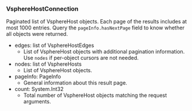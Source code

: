 ### VsphereHostConnection
Paginated list of VsphereHost objects. Each page of the results includes at most 1000 entries. Query the `pageInfo.hasNextPage` field to know whether all objects were returned.

- edges: list of VsphereHostEdges
  - List of VsphereHost objects with additional pagination information. Use `nodes` if per-object cursors are not needed.
- nodes: list of VsphereHosts
  - List of VsphereHost objects.
- pageInfo: PageInfo
  - General information about this result page.
- count: System.Int32
  - Total number of VsphereHost objects matching the request arguments.
